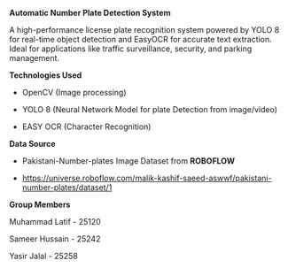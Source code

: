 **Automatic Number Plate Detection System**

A high-performance license plate recognition system powered by YOLO 8 for real-time object detection and EasyOCR for accurate text extraction. Ideal for applications like traffic surveillance, security, and parking management.

**Technologies Used**

- OpenCV (Image processing)

- YOLO 8 (Neural Network Model for plate Detection from image/video)

- EASY OCR (Character Recognition)


**Data Source**

- Pakistani-Number-plates Image Dataset from **ROBOFLOW**

- https://universe.roboflow.com/malik-kashif-saeed-aswwf/pakistani-number-plates/dataset/1



**Group Members**

Muhammad Latif - 25120

Sameer Hussain - 25242

Yasir Jalal    - 25258

